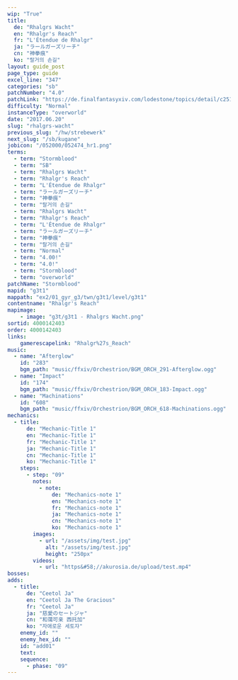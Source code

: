 ```yaml
---
wip: "True"
title:
  de: "Rhalgrs Wacht"
  en: "Rhalgr's Reach"
  fr: "L'Étendue de Rhalgr"
  ja: "ラールガーズリーチ"
  cn: "神拳痕"
  ko: "랄거의 손길"
layout: guide_post
page_type: guide
excel_line: "347"
categories: "sb"
patchNumber: "4.0"
patchLink: "https://de.finalfantasyxiv.com/lodestone/topics/detail/c2519c232d02fc2394c3830faa364611cd4e610c"
difficulty: "Normal"
instanceType: "overworld"
date: "2017.06.20"
slug: "rhalgrs-wacht"
previous_slug: "/hw/strebewerk"
next_slug: "/sb/kugane"
jobicon: "/052000/052474_hr1.png"
terms:
  - term: "Stormblood"
  - term: "SB"
  - term: "Rhalgrs Wacht"
  - term: "Rhalgr's Reach"
  - term: "L'Étendue de Rhalgr"
  - term: "ラールガーズリーチ"
  - term: "神拳痕"
  - term: "랄거의 손길"
  - term: "Rhalgrs Wacht"
  - term: "Rhalgr's Reach"
  - term: "L'Étendue de Rhalgr"
  - term: "ラールガーズリーチ"
  - term: "神拳痕"
  - term: "랄거의 손길"
  - term: "Normal"
  - term: "4.00!"
  - term: "4.0!"
  - term: "Stormblood"
  - term: "overworld"
patchName: "Stormblood"
mapid: "g3t1"
mappath: "ex2/01_gyr_g3/twn/g3t1/level/g3t1"
contentname: "Rhalgr's Reach"
mapimage:
    - image: "g3t/g3t1 - Rhalgrs Wacht.png"
sortid: 4000142403
order: 4000142403
links:
    gamerescapelink: "Rhalgr%27s_Reach"
music:
  - name: "Afterglow"
    id: "283"
    bgm_path: "music/ffxiv/Orchestrion/BGM_ORCH_291-Afterglow.ogg"
  - name: "Impact"
    id: "174"
    bgm_path: "music/ffxiv/Orchestrion/BGM_ORCH_183-Impact.ogg"
  - name: "Machinations"
    id: "608"
    bgm_path: "music/ffxiv/Orchestrion/BGM_ORCH_618-Machinations.ogg"
mechanics:
  - title:
      de: "Mechanic-Title 1"
      en: "Mechanic-Title 1"
      fr: "Mechanic-Title 1"
      ja: "Mechanic-Title 1"
      cn: "Mechanic-Title 1"
      ko: "Mechanic-Title 1"
    steps:
      - step: "09"
        notes:
          - note:
              de: "Mechanics-note 1"
              en: "Mechanics-note 1"
              fr: "Mechanics-note 1"
              ja: "Mechanics-note 1"
              cn: "Mechanics-note 1"
              ko: "Mechanics-note 1"
        images:
          - url: "/assets/img/test.jpg"
            alt: "/assets/img/test.jpg"
            height: "250px"
        videos:
          - url: "https&#58;//akurosia.de/upload/test.mp4"
bosses:
adds:
  - title:
      de: "Ceetol Ja"
      en: "Ceetol Ja The Gracious"
      fr: "Ceetol Ja"
      ja: "慈愛のセートジャ"
      cn: "和蔼可亲 西托加"
      ko: "자애로운 세토쟈"
    enemy_id: ""
    enemy_hex_id: ""
    id: "add01"
    text:
    sequence:
      - phase: "09"
---
```

